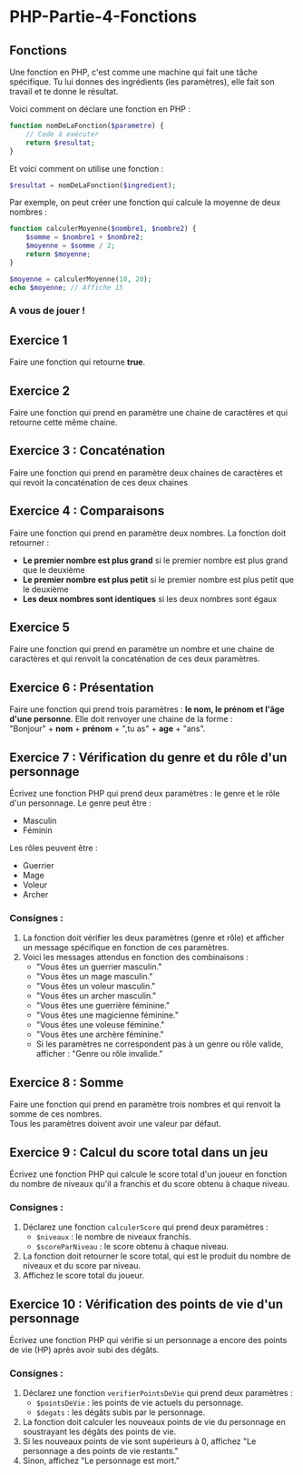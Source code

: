 # PHP-Partie-4-Fonctions

## Fonctions

Une fonction en PHP, c'est comme une machine qui fait une tâche spécifique. Tu lui donnes des ingrédients (les paramètres), elle fait son travail et te donne le résultat.


Voici comment on déclare une fonction en PHP :

```php
function nomDeLaFonction($parametre) {
    // Code à exécuter
    return $resultat;
}
```

Et voici comment on utilise une fonction :

```php
$resultat = nomDeLaFonction($ingredient);
```

Par exemple, on peut créer une fonction qui calcule la moyenne de deux nombres :

```php
function calculerMoyenne($nombre1, $nombre2) {
    $somme = $nombre1 + $nombre2;
    $moyenne = $somme / 2;
    return $moyenne;
}

$moyenne = calculerMoyenne(10, 20);
echo $moyenne; // Affiche 15
```

### A vous de jouer ! 

## Exercice 1
Faire une fonction qui retourne **true**.

## Exercice 2
Faire une fonction qui prend en paramètre une chaine de caractères et qui retourne cette même chaine.

## Exercice 3 : Concaténation
Faire une fonction qui prend en paramètre deux chaines de caractères et qui revoit la concaténation de ces deux chaines

## Exercice 4 : Comparaisons
Faire une fonction qui prend en paramètre deux nombres. La fonction doit retourner :
- **Le premier nombre est plus grand** si le premier nombre est plus grand que le deuxième
- **Le premier nombre est plus petit** si le premier nombre est plus petit que le deuxième
- **Les deux nombres sont identiques** si les deux nombres sont égaux

## Exercice 5
Faire une fonction qui prend en paramètre un nombre et une chaine de caractères et qui renvoit la concaténation de ces deux paramètres.

## Exercice 6 : Présentation
Faire une fonction qui prend trois paramètres : **le nom, le prénom et l'âge d'une personne**. Elle doit renvoyer une chaine de la forme :  
"Bonjour" + **nom** + **prénom** + ",tu as" + **age** + "ans".

## Exercice 7 : Vérification du genre et du rôle d'un personnage
Écrivez une fonction PHP qui prend deux paramètres : le genre et le rôle d'un personnage. Le genre peut être :
- Masculin
- Féminin

Les rôles peuvent être :
- Guerrier
- Mage
- Voleur
- Archer

### Consignes :

1. La fonction doit vérifier les deux paramètres (genre et rôle) et afficher un message spécifique en fonction de ces paramètres.
2. Voici les messages attendus en fonction des combinaisons :
   - "Vous êtes un guerrier masculin."
   - "Vous êtes un mage masculin."
   - "Vous êtes un voleur masculin."
   - "Vous êtes un archer masculin."
   - "Vous êtes une guerrière féminine."
   - "Vous êtes une magicienne féminine."
   - "Vous êtes une voleuse féminine."
   - "Vous êtes une archère féminine."
   - Si les paramètres ne correspondent pas à un genre ou rôle valide, afficher : "Genre ou rôle invalide."

## Exercice 8 : Somme
Faire une fonction qui prend en paramètre trois nombres et qui renvoit la somme de ces nombres.  
Tous les paramètres doivent avoir une valeur par défaut.

## Exercice 9 : Calcul du score total dans un jeu
Écrivez une fonction PHP qui calcule le score total d'un joueur en fonction du nombre de niveaux qu'il a franchis et du score obtenu à chaque niveau.

### Consignes :
1. Déclarez une fonction `calculerScore` qui prend deux paramètres :
   - `$niveaux` : le nombre de niveaux franchis.
   - `$scoreParNiveau` : le score obtenu à chaque niveau.
2. La fonction doit retourner le score total, qui est le produit du nombre de niveaux et du score par niveau.
3. Affichez le score total du joueur.

## Exercice 10 : Vérification des points de vie d'un personnage

Écrivez une fonction PHP qui vérifie si un personnage a encore des points de vie (HP) après avoir subi des dégâts.

### Consignes :

1. Déclarez une fonction `verifierPointsDeVie` qui prend deux paramètres :
   - `$pointsDeVie` : les points de vie actuels du personnage.
   - `$degats` : les dégâts subis par le personnage.
2. La fonction doit calculer les nouveaux points de vie du personnage en soustrayant les dégâts des points de vie.
3. Si les nouveaux points de vie sont supérieurs à 0, affichez "Le personnage a des points de vie restants."
4. Sinon, affichez "Le personnage est mort."
